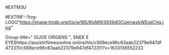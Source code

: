  #EXTM3U 

 #EXTINF:-1tvg-LOGO"https://image.tmdb.org/t/p/w185/6IxMW3939dOCjzenwzkWEjgICVq.jpg"

Group-title=" GIJOE ORIGENS ", SNEK E EYEShttps://assistirfilmesonline.online/hls/c569ece96c83aab22379e947df472311/c569ece96c83aab22379e947df472311?v=1633136552233

